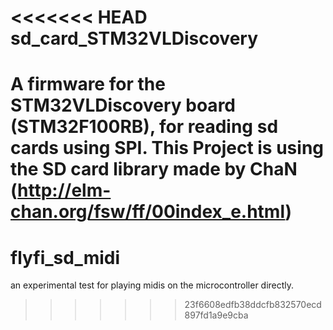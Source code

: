 <<<<<<< HEAD
sd_card_STM32VLDiscovery
========================

A firmware for the STM32VLDiscovery board (STM32F100RB), for reading sd cards using SPI.
This Project is using the SD card library made by ChaN (http://elm-chan.org/fsw/ff/00index_e.html)
=======
flyfi_sd_midi
=============

an experimental test for playing midis on the microcontroller directly.
>>>>>>> 23f6608edfb38ddcfb832570ecd897fd1a9e9cba
